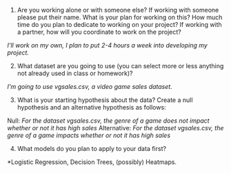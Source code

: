 1. Are you working alone or with someone else? If working with someone please put their name.
What is your plan for working on this? How much time do you plan to dedicate to working on your project? If working with a partner, how will you coordinate to work on the project?

*I'll work on my own, I plan to put 2-4 hours a week into developing my project.*

2. What dataset are you going to use (you can select more or less anything not already used in class or homework)? 

*I'm going to use vgsales.csv, a video game sales dataset.*

3. What is your starting hypothesis about the data? Create a null hypothesis and an alternative hypothesis as follows:

Null: *For the dataset vgsales.csv, the genre of a game does not impact whether or not it has high sales*
Alternative: *For the dataset vgsales.csv, the genre of a game impacts whether or not it has high sales*

4. What models do you plan to apply to your data first? 

*Logistic Regression, Decision Trees, (possibly) Heatmaps.